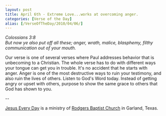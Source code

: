```yaml
---
layout: post
title: April 6th - Extreme Love...works at overcoming anger.
categories: [Verse of the Day]
alias: [/VerseOfTheDay/2010/04/06/]
---
```


_Colossians 3:8  
But now ye also put off all these; anger, wrath, malice, blasphemy,
filthy communication out of your mouth._

Our verse is one of several verses where Paul addresses behavior
that is unbecoming to a Christian. The whole verse has to do with
different ways your tongue can get you in trouble. It's no accident
that he starts with anger. Anger is one of the most destructive ways
to ruin your testimony, and also ruin the lives of others. Listen to
God's Word today. Instead of getting angry or upset with others,
purpose to show the same grace to others that God has shown to you.

 --

<a href=http://jesuseveryday.net>Jesus Every Day</a> is a ministry of <a href=http://rodgersbaptist.net>Rodgers Baptist Church</a> in Garland, Texas.
